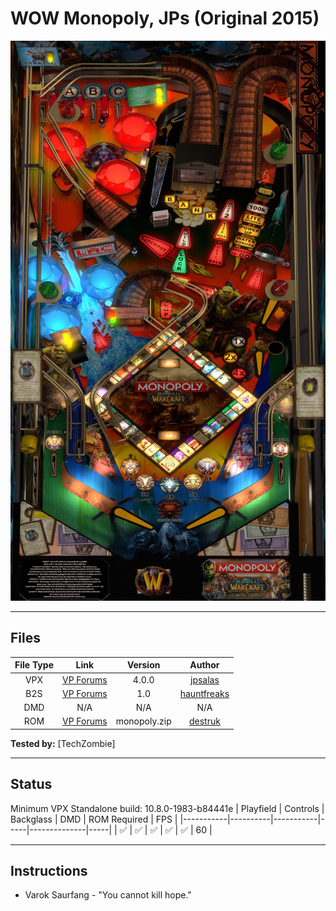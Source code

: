 # WOW Monopoly, JPs (Original 2015)

![Table Preview](../../images/vpx-wowmonopoly.jpg)

---

## Files
| File Type | Link | Version | Author |
|:---------:|:----:|:-------:|:------:|
| VPX | [VP Forums](https://www.vpforums.org/index.php?app=downloads&showfile=11612) | 4.0.0 | [jpsalas](https://www.vpforums.org/index.php?showuser=277) |
| B2S | [VP Forums](https://www.vpforums.org/index.php?app=downloads&showfile=10808) | 1.0 | [hauntfreaks](https://www.vpforums.org/index.php?showuser=73849) |
| DMD | N/A | N/A | N/A |
| ROM | [VP Forums](https://www.vpforums.org/index.php?app=downloads&showfile=7320) | monopoly.zip | [destruk](https://www.vpforums.org/index.php?showuser=5) |

**Tested by:** [TechZombie]

---

## Status 
Minimum VPX Standalone build: 10.8.0-1983-b84441e
| Playfield | Controls | Backglass | DMD | ROM Required | FPS | 
|-----------|----------|-----------|-----|--------------|-----|
| :white_check_mark: | :white_check_mark: | :white_check_mark: | :white_check_mark: | :white_check_mark: | 60 |

---

## Instructions
- Varok Saurfang - "You cannot kill hope."
